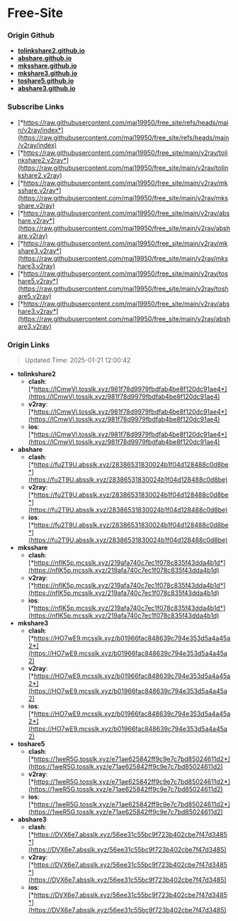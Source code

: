 # Free-Site

### Origin Github

- [**tolinkshare2.github.io**](https://github.com/tolinkshare2/tolinkshare2.github.io)
- [**abshare.github.io**](https://github.com/abshare/abshare.github.io)
- [**mksshare.github.io**](https://github.com/mksshare/mksshare.github.io)
- [**mkshare3.github.io**](https://github.com/mkshare3/mkshare3.github.io)
- [**toshare5.github.io**](https://github.com/toshare5/toshare5.github.io)
- [**abshare3.github.io**](https://github.com/abshare3/abshare3.github.io)

### Subscribe Links

- [*https://raw.githubusercontent.com/mai19950/free_site/refs/heads/main/v2ray/index*](https://raw.githubusercontent.com/mai19950/free_site/refs/heads/main/v2ray/index)
- [*https://raw.githubusercontent.com/mai19950/free_site/main/v2ray/tolinkshare2.v2ray*](https://raw.githubusercontent.com/mai19950/free_site/main/v2ray/tolinkshare2.v2ray)
- [*https://raw.githubusercontent.com/mai19950/free_site/main/v2ray/mksshare.v2ray*](https://raw.githubusercontent.com/mai19950/free_site/main/v2ray/mksshare.v2ray)
- [*https://raw.githubusercontent.com/mai19950/free_site/main/v2ray/abshare.v2ray*](https://raw.githubusercontent.com/mai19950/free_site/main/v2ray/abshare.v2ray)
- [*https://raw.githubusercontent.com/mai19950/free_site/main/v2ray/mkshare3.v2ray*](https://raw.githubusercontent.com/mai19950/free_site/main/v2ray/mkshare3.v2ray)
- [*https://raw.githubusercontent.com/mai19950/free_site/main/v2ray/toshare5.v2ray*](https://raw.githubusercontent.com/mai19950/free_site/main/v2ray/toshare5.v2ray)
- [*https://raw.githubusercontent.com/mai19950/free_site/main/v2ray/abshare3.v2ray*](https://raw.githubusercontent.com/mai19950/free_site/main/v2ray/abshare3.v2ray)

### Origin Links

> Updated Time: 2025-01-21 12:00:42

- **tolinkshare2**
  - **clash**: [*https://lCmwVl.tosslk.xyz/981f78d9979fbdfab4be8f120dc91ae4*](https://lCmwVl.tosslk.xyz/981f78d9979fbdfab4be8f120dc91ae4)
  - **v2ray**: [*https://lCmwVl.tosslk.xyz/981f78d9979fbdfab4be8f120dc91ae4*](https://lCmwVl.tosslk.xyz/981f78d9979fbdfab4be8f120dc91ae4)
  - **ios**: [*https://lCmwVl.tosslk.xyz/981f78d9979fbdfab4be8f120dc91ae4*](https://lCmwVl.tosslk.xyz/981f78d9979fbdfab4be8f120dc91ae4)
- **abshare**
  - **clash**: [*https://fu2T9U.absslk.xyz/28386531830024b1f04d128488c0d8be*](https://fu2T9U.absslk.xyz/28386531830024b1f04d128488c0d8be)
  - **v2ray**: [*https://fu2T9U.absslk.xyz/28386531830024b1f04d128488c0d8be*](https://fu2T9U.absslk.xyz/28386531830024b1f04d128488c0d8be)
  - **ios**: [*https://fu2T9U.absslk.xyz/28386531830024b1f04d128488c0d8be*](https://fu2T9U.absslk.xyz/28386531830024b1f04d128488c0d8be)
- **mksshare**
  - **clash**: [*https://nflK5p.mcsslk.xyz/219afa740c7ec1f078c835f43dda4b1d*](https://nflK5p.mcsslk.xyz/219afa740c7ec1f078c835f43dda4b1d)
  - **v2ray**: [*https://nflK5p.mcsslk.xyz/219afa740c7ec1f078c835f43dda4b1d*](https://nflK5p.mcsslk.xyz/219afa740c7ec1f078c835f43dda4b1d)
  - **ios**: [*https://nflK5p.mcsslk.xyz/219afa740c7ec1f078c835f43dda4b1d*](https://nflK5p.mcsslk.xyz/219afa740c7ec1f078c835f43dda4b1d)
- **mkshare3**
  - **clash**: [*https://HO7wE9.mcsslk.xyz/b01966fac848639c794e353d5a4a45a2*](https://HO7wE9.mcsslk.xyz/b01966fac848639c794e353d5a4a45a2)
  - **v2ray**: [*https://HO7wE9.mcsslk.xyz/b01966fac848639c794e353d5a4a45a2*](https://HO7wE9.mcsslk.xyz/b01966fac848639c794e353d5a4a45a2)
  - **ios**: [*https://HO7wE9.mcsslk.xyz/b01966fac848639c794e353d5a4a45a2*](https://HO7wE9.mcsslk.xyz/b01966fac848639c794e353d5a4a45a2)
- **toshare5**
  - **clash**: [*https://1weR5G.tosslk.xyz/e71ae625842ff9c9e7c7bd85024611d2*](https://1weR5G.tosslk.xyz/e71ae625842ff9c9e7c7bd85024611d2)
  - **v2ray**: [*https://1weR5G.tosslk.xyz/e71ae625842ff9c9e7c7bd85024611d2*](https://1weR5G.tosslk.xyz/e71ae625842ff9c9e7c7bd85024611d2)
  - **ios**: [*https://1weR5G.tosslk.xyz/e71ae625842ff9c9e7c7bd85024611d2*](https://1weR5G.tosslk.xyz/e71ae625842ff9c9e7c7bd85024611d2)
- **abshare3**
  - **clash**: [*https://DVX6e7.absslk.xyz/56ee31c55bc9f723b402cbe7f47d3485*](https://DVX6e7.absslk.xyz/56ee31c55bc9f723b402cbe7f47d3485)
  - **v2ray**: [*https://DVX6e7.absslk.xyz/56ee31c55bc9f723b402cbe7f47d3485*](https://DVX6e7.absslk.xyz/56ee31c55bc9f723b402cbe7f47d3485)
  - **ios**: [*https://DVX6e7.absslk.xyz/56ee31c55bc9f723b402cbe7f47d3485*](https://DVX6e7.absslk.xyz/56ee31c55bc9f723b402cbe7f47d3485)
